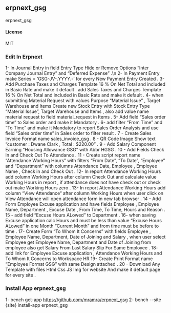 ## erpnext_gsg

erpnext_gsg

#### License

MIT

### Edit In Erpnext
1- In Journal Entry in field Entry Type Hide or Remove Options “Inter Company Journal Entry” and “Deferred Expense” .\n
2- In Payment Entry make Series = ‘GSG-JV-.YYYY.-’ for every New Payment Entry Created .
3- Add Purchase Taxes and Charges Template 16 % On Net Total and included in Basic Rate and make it default . 
add Sales Taxes and Charges Template 16 % On Net Total and included in Basic Rate and make it default . 
4- when submitting Material Request  with values Purpose “Material Issue” , Target Warehouse and Items   Create new Stock Entry with Stock Entry Type “Material Issue”,  Target Warehouse and Items , also add value name material request to field material_request in Items .
5-  Add field “Sales order time” to Sales order and make it Mandatory .
6- add filter “From Time”  and “To Time” and make it Mandatory to report Sales Order Analysis and use field “Sales order time” in Sales order to filter result  .
7 - Create Sales Invoice Format name sales_invoice_gsg .
8 - QR Code Image Show text
 “customer : Dwane Clark , Total : $220.00” .
9 -  Add Salary Component Earning  “Housing Allowance GSG”  with Abbr HGSG .
10 - Add Fields Check In and Check Out To Attendance .
11 - Create script report name “Attendance Working Hours” with filters “From Date”, “To Date”, “Employee” and “Department” with columns Attendance Date, Employee , Employee Name , Check in and Check Out .
12-  In report Attendance Working Hours  add  column Working Hours after column Check Out and calculate value Working Hours in report , if attendance does not have check out or check out make Working Hours zero .
13-  In report Attendance Working Hours  add  column “View Attendance“ after column  Working Hours  when user click on View Attendance will open attendance form in new tab browser .
14 - Add Form Employee Excuse application and have fields Employee , Employee Name, Department , Excuse Date , From Time, To Time, Hours and Reason .
15 - add field “Excuse Hours ALowed” to Department .
16- when saving Excuse application calc Hours and must be less than  value “Excuse Hours ALowed”  in one Month “Current Month” and from time must be before to time .
17- Create Form “To Whom It Concerns” with fields Employee , Employee Name, Department,  Date of Joining and Salary , when user  select Employee get Employee Name, Department and  Date of Joining from employee also get Salary From Last Salary Slip For Same Employee .
18- add link for  Employee Excuse application ,  Attendance Working Hours  and To Whom It Concerns to Workspace HR 
19-  Create Print Format name “Employee Format GSG” with same Design attached .
20 - Download Any Template with files  Html Css JS Img  for website  And make it default page for every site .

### Install App erpnext_gsg
1- bench get-app https://github.com/mramra/erpnext_gsg
2- bench --site {site} install-app erpnext_gsg
